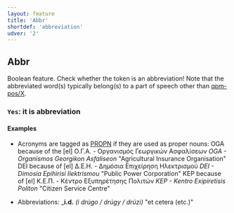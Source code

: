 ```yaml
---
layout: feature
title: 'Abbr'
shortdef: 'abbreviation'
udver: '2'
---
```


## Abbr

Boolean feature. 
Check whether the token is an abbreviation! 
Note that the abbreviated word(s) typically belong(s) to a part of speech other than [qpm-pos/X](../pos/X.html).

### <a name="Yes">`Yes`</a>: it is abbreviation

#### Examples

- Acronyms are tagged as [PROPN]() if they are used as proper nouns:
  OGA because of the [el] Ο.Γ.Α. - Οργανισμός Γεωργικών Ασφαλίσεων *OGA - Organismos Georgikon Asfaliseon* "Agricultural Insurance Organisation"
  DEI because of  [el] Δ.Ε.Η. - Δημόσια Επιχείρηση Ηλεκτρισμού *DEI - Dimosia Epihirisi Ilektrismou* "Public Power Corporation"
  KEP because of  [el] Κ.Ε.Π. - Κέντρο Εξυπηρέτησης Πολιτών *KEP - Kentro Exipiretisis Politon* "Citizen Service Centre"
  
* Abbreviations:
  _<b>i.d.</b>  *(i drúgo / drúgy / drúzi)*  "et cetera (etc.)"

<!-- Interlanguage links updated Ne 5. května 2024, 18:19:44 CEST -->
